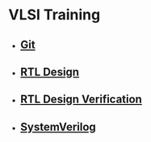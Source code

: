 # VLSI Training
  - ## [Git](git.md)
  - ## [RTL Design](RTL_design.md)
  - ## [RTL Design Verification](RTL_design_verification.md)
  - ## [SystemVerilog](SystemVerilog.md)


